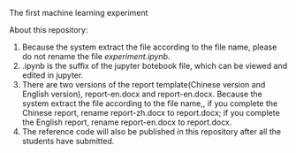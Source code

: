 The first machine learning experiment

About this repository:

1. Because the system extract the file according to the file name, please do not rename the file *experiment.ipynb*.
2. .ipynb is the suffix of the jupyter botebook file, which can be viewed and edited in jupyter.
3. There are two versions of the report template(Chinese version and English version), report-en.docx and report-en.docx. Because the system extract the file according to the file name,, if you complete the Chinese report, rename report-zh.docx to report.docx; if you complete the English report, rename report-en.docx to report.docx.
4. The reference code will also be published in this repository after all the students have submitted.

